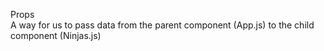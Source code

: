 Props </br>
A way for us to pass data from the parent component (App.js) to the child component (Ninjas.js) </br>
